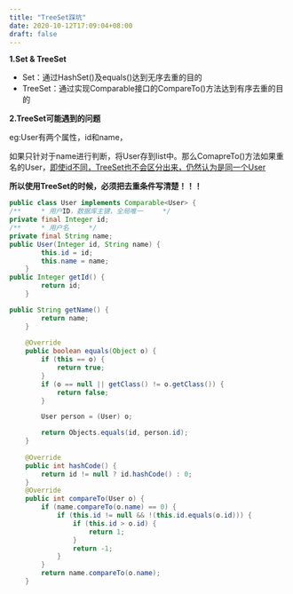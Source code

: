 ```yaml
---
title: "TreeSet踩坑"
date: 2020-10-12T17:09:04+08:00
draft: false
---
```


**1.Set & TreeSet**

- Set：通过HashSet()及equals()达到无序去重的目的
- TreeSet：通过实现Comparable接口的CompareTo()方法达到有序去重的目的

**2.TreeSet可能遇到的问题**

eg:User有两个属性，id和name，

如果只针对于name进行判断，将User存到list中。那么ComapreTo()方法如果重名的User，<u>即使id不同，TreeSet也不会区分出来，仍然认为是同一个User</u>

**所以使用TreeSet的时候，必须把去重条件写清楚！！！**

```java
public class User implements Comparable<User> {   
/**     * 用户ID，数据库主键，全局唯一     */    
private final Integer id;    
/**     * 用户名     */    
private final String name;
public User(Integer id, String name) {
        this.id = id;
        this.name = name;
    }
public Integer getId() {
        return id;
    }

public String getName() {
        return name;
    }
    
	@Override
    public boolean equals(Object o) {
        if (this == o) {
            return true;
        }
        if (o == null || getClass() != o.getClass()) {
            return false;
        }

        User person = (User) o;

        return Objects.equals(id, person.id);
    }
    
	@Override
    public int hashCode() {
        return id != null ? id.hashCode() : 0;
    }
    @Override
    public int compareTo(User o) {
        if (name.compareTo(o.name) == 0) {
            if (this.id != null && !(this.id.equals(o.id))) {
                if (this.id > o.id) {
                    return 1;
                }
                return -1;
            }
        }
        return name.compareTo(o.name);
    }
```




